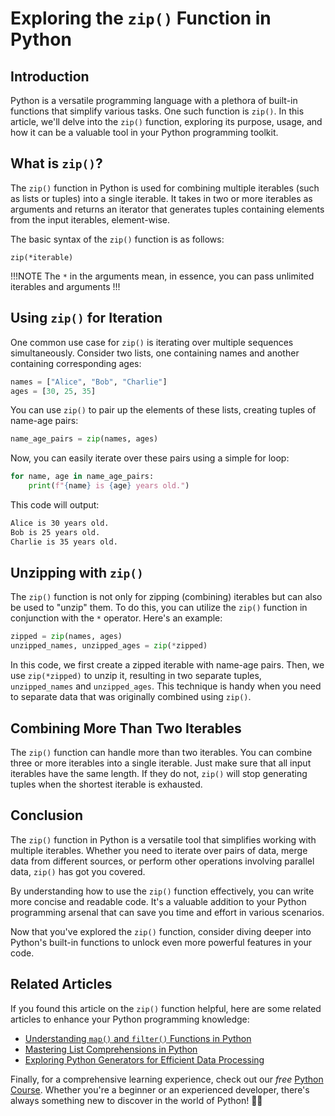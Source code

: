 <doc style="display: none;">
    title: Exploring the `zip()` Function in Python
    titleID: exploring-zip-function-python
    description: Learn how to use the `zip()` function in Python to combine multiple iterables and streamline your code.
    type: Blog
    tags: Python,Programming,Arrays,Functions
    author: Daniel Hamen
    authorID: danielhamen
    date: 2023-09-24
    url: blogs/code/python/built-ins/functions/zip/exploring-the-zip-function-in-python
    category: Code,Python,Functions,Programming
    categorySlug: code,python,functions,programming
</doc>

# Exploring the `zip()` Function in Python

## Introduction

Python is a versatile programming language with a plethora of built-in functions that simplify various tasks. One such function is `zip()`. In this article, we'll delve into the `zip()` function, exploring its purpose, usage, and how it can be a valuable tool in your Python programming toolkit.

## What is `zip()`?

The `zip()` function in Python is used for combining multiple iterables (such as lists or tuples) into a single iterable. It takes in two or more iterables as arguments and returns an iterator that generates tuples containing elements from the input iterables, element-wise.

The basic syntax of the `zip()` function is as follows:

```python:syntax
zip(*iterable)
```

!!!NOTE
The `*` in the arguments mean, in essence, you can pass unlimited iterables and arguments
!!!

## Using `zip()` for Iteration

One common use case for `zip()` is iterating over multiple sequences simultaneously. Consider two lists, one containing names and another containing corresponding ages:

```python
names = ["Alice", "Bob", "Charlie"]
ages = [30, 25, 35]
```

You can use `zip()` to pair up the elements of these lists, creating tuples of name-age pairs:

```python
name_age_pairs = zip(names, ages)
```

Now, you can easily iterate over these pairs using a simple for loop:

```python
for name, age in name_age_pairs:
    print(f"{name} is {age} years old.")
```

This code will output:

```default
Alice is 30 years old.
Bob is 25 years old.
Charlie is 35 years old.
```

## Unzipping with `zip()`

The `zip()` function is not only for zipping (combining) iterables but can also be used to "unzip" them. To do this, you can utilize the `zip()` function in conjunction with the `*` operator. Here's an example:

```python
zipped = zip(names, ages)
unzipped_names, unzipped_ages = zip(*zipped)
```

In this code, we first create a zipped iterable with name-age pairs. Then, we use `zip(*zipped)` to unzip it, resulting in two separate tuples, `unzipped_names` and `unzipped_ages`. This technique is handy when you need to separate data that was originally combined using `zip()`.

## Combining More Than Two Iterables

The `zip()` function can handle more than two iterables. You can combine three or more iterables into a single iterable. Just make sure that all input iterables have the same length. If they do not, `zip()` will stop generating tuples when the shortest iterable is exhausted.

## Conclusion

The `zip()` function in Python is a versatile tool that simplifies working with multiple iterables. Whether you need to iterate over pairs of data, merge data from different sources, or perform other operations involving parallel data, `zip()` has got you covered.

By understanding how to use the `zip()` function effectively, you can write more concise and readable code. It's a valuable addition to your Python programming arsenal that can save you time and effort in various scenarios.

Now that you've explored the `zip()` function, consider diving deeper into Python's built-in functions to unlock even more powerful features in your code.

## Related Articles

If you found this article on the `zip()` function helpful, here are some related articles to enhance your Python programming knowledge:

- [Understanding `map()` and `filter()` Functions in Python]("https://www.hamen.io/...")
- [Mastering List Comprehensions in Python]("https://www.hamen.io/...")
- [Exploring Python Generators for Efficient Data Processing]("https://www.hamen.io/...")

Finally, for a comprehensive learning experience, check out our *free* [Python Course]("https://www.hamen.io/..."). Whether you're a beginner or an experienced developer, there's always something new to discover in the world of Python! 🐍🚀